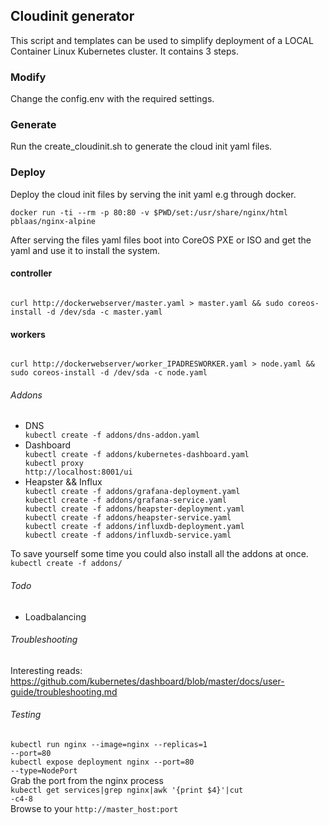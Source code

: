 ## Cloudinit generator
This script and templates can be used to simplify deployment of a LOCAL Container Linux Kubernetes cluster. It contains 3 steps.

### Modify
Change the config.env with the required settings.

### Generate
Run the create_cloudinit.sh to generate the cloud init yaml files.

### Deploy
Deploy the cloud init files by serving the init yaml e.g through docker.

<code>docker run -ti --rm -p 80:80 -v $PWD/set:/usr/share/nginx/html pblaas/nginx-alpine</code>

After serving the files yaml files boot into CoreOS PXE or ISO and get the yaml and use it to install the system.

#### controller
<code>
curl http://dockerwebserver/master.yaml > master.yaml && sudo coreos-install -d /dev/sda -c master.yaml
</code>

#### workers
<code>
curl http://dockerwebserver/worker_IPADRESWORKER.yaml > node.yaml && sudo coreos-install -d /dev/sda -c node.yaml
</code>

###### Addons
<ul>
<li>DNS</li>
<code>kubectl create -f addons/dns-addon.yaml </code>
<li>Dashboard</li>
<code>kubectl create -f addons/kubernetes-dashboard.yaml </code><br>
<code>kubectl proxy</code><br>
<code>http://localhost:8001/ui</code>
<li>Heapster && Influx</li>
<code>kubectl create -f addons/grafana-deployment.yaml</code><br>
<code>kubectl create -f addons/grafana-service.yaml</code><br>
<code>kubectl create -f addons/heapster-deployment.yaml</code><br>
<code>kubectl create -f addons/heapster-service.yaml</code><br>
<code>kubectl create -f addons/influxdb-deployment.yaml</code><br>
<code>kubectl create -f addons/influxdb-service.yaml</code><br>
</ul>

To save yourself some time you could also install all the addons at once.<br>
<code>kubectl create -f addons/</code>

###### Todo
<ul>
<li>Loadbalancing</li>
</ul>


###### Troubleshooting
Interesting reads:
https://github.com/kubernetes/dashboard/blob/master/docs/user-guide/troubleshooting.md

###### Testing

<code>kubectl run nginx --image=nginx --replicas=1 --port=80</code><br>
<code>kubectl expose deployment nginx --port=80 --type=NodePort</code></br>
Grab the port from the nginx process<br>
<code>kubectl get services|grep nginx|awk '{print $4}'|cut -c4-8</code><br>
Browse to your <code>http://master_host:port</code>
